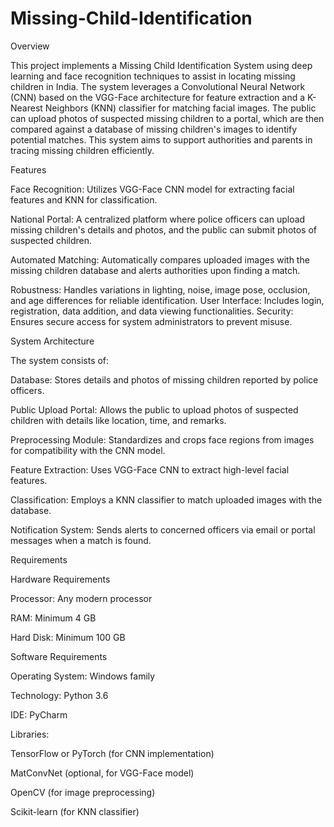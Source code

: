 # Missing-Child-Identification
Overview

This project implements a Missing Child Identification System using deep learning and face recognition techniques to assist in locating missing children in India. The system leverages a Convolutional Neural Network (CNN) based on the VGG-Face architecture for feature extraction and a K-Nearest Neighbors (KNN) classifier for matching facial images. The public can upload photos of suspected missing children to a portal, which are then compared against a database of missing children's images to identify potential matches. This system aims to support authorities and parents in tracing missing children efficiently.


Features

Face Recognition: Utilizes VGG-Face CNN model for extracting facial features and KNN for classification.

National Portal: A centralized platform where police officers can upload missing children's details and photos, and the public can submit photos of suspected children.

Automated Matching: Automatically compares uploaded images with the missing children database and alerts authorities upon finding a match.

Robustness: Handles variations in lighting, noise, image pose, occlusion, and age differences for reliable identification.
User Interface: Includes login, registration, data addition, and data viewing functionalities.
Security: Ensures secure access for system administrators to prevent misuse.


System Architecture

The system consists of:

Database: Stores details and photos of missing children reported by police officers.

Public Upload Portal: Allows the public to upload photos of suspected children with details like location, time, and remarks.

Preprocessing Module: Standardizes and crops face regions from images for compatibility with the CNN model.

Feature Extraction: Uses VGG-Face CNN to extract high-level facial features.

Classification: Employs a KNN classifier to match uploaded images with the database.

Notification System: Sends alerts to concerned officers via email or portal messages when a match is found.


Requirements

Hardware Requirements

Processor: Any modern processor

RAM: Minimum 4 GB

Hard Disk: Minimum 100 GB

Software Requirements

Operating System: Windows family

Technology: Python 3.6

IDE: PyCharm

Libraries:

TensorFlow or PyTorch (for CNN implementation)

MatConvNet (optional, for VGG-Face model)

OpenCV (for image preprocessing)

Scikit-learn (for KNN classifier)

